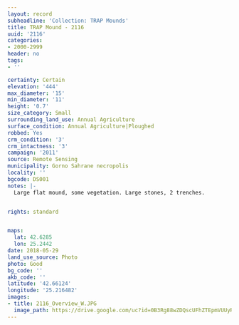 ```yaml
---
layout: record
subheadline: 'Collection: TRAP Mounds'
title: TRAP Mound - 2116
uuid: '2116'
categories:
- 2000-2999
header: no
tags:
- ''

certainty: Certain
elevation: '444'
max_diameter: '15'
min_diameter: '11'
height: '0.7'
size_category: Small
surrounding_land_use: Annual Agriculture
surface_condition: Annual Agriculture|Ploughed
robbed: Yes
crm_condition: '3'
crm_intactness: '3'
campaign: '2011'
source: Remote Sensing
municipality: Gorno Sahrane necropolis
locality: ''
bgcode: DS001
notes: |-
  Large flat mound, some vegetation. Large stones, 2 trenches.


rights: standard


maps:
  lat: 42.6285
  lon: 25.2442
date: 2018-05-29
land_use_source: Photo
photo: Good
bg_code: ''
akb_code: ''
latitude: '42.66124'
longitude: '25.216482'
images:
- title: 2116_Overview_W.JPG
  image_path: https://drive.google.com/uc?id=0B3Rg88wZDQscUFhZTEpmVUUyRm8
---
```

